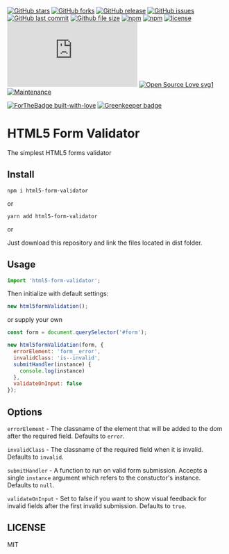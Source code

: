 [![GitHub stars](https://img.shields.io/github/stars/scriptex/html5-form-validator.svg?style=social&label=Stars)](https://github.com/scriptex/html5-form-validator)
[![GitHub forks](https://img.shields.io/github/forks/scriptex/html5-form-validator.svg?style=social&label=Fork)](https://github.com/scriptex/html5-form-validator/network#fork-destination-box)
[![GitHub release](https://img.shields.io/github/release/scriptex/html5-form-validator.svg)](https://github.com/scriptex/html5-form-validator/releases/latest)
[![GitHub issues](https://img.shields.io/github/issues/scriptex/html5-form-validator.svg)](https://github.com/scriptex/html5-form-validator/issues)
[![GitHub last commit](https://img.shields.io/github/last-commit/scriptex/html5-form-validator.svg)](https://github.com/scriptex/html5-form-validator/commits/master)
[![Github file size](https://img.shields.io/github/size/scriptex/html5-form-validator/dist/index.min.js.svg)](https://github.com/scriptex/html5-form-validator)
[![npm](https://img.shields.io/npm/dt/html5-form-validator.svg)](https://www.npmjs.com/package/html5-form-validator)
[![npm](https://img.shields.io/npm/v/html5-form-validator.svg)](https://www.npmjs.com/package/html5-form-validator)
[![license](https://img.shields.io/github/license/scriptex/html5-form-validator.svg)](https://github.com/scriptex/html5-form-validator)
[![Analytics](https://ga-beacon.appspot.com/UA-83446952-1/github.com/scriptex/html5-form-validator/README.md)](https://github.com/scriptex/html5-form-validator/)
[![Open Source Love svg1](https://badges.frapsoft.com/os/v1/open-source.svg?v=103)](https://github.com/scriptex/html5-form-validator/)
[![Maintenance](https://img.shields.io/badge/Maintained%3F-yes-green.svg)](https://github.com/scriptex/html5-form-validator/graphs/commit-activity)

[![ForTheBadge built-with-love](http://ForTheBadge.com/images/badges/built-with-love.svg)](https://github.com/scriptex/) [![Greenkeeper badge](https://badges.greenkeeper.io/scriptex/html5-form-validator.svg)](https://greenkeeper.io/)

# HTML5 Form Validator

The simplest HTML5 forms validator

## Install

```console
npm i html5-form-validator
```

or

```console
yarn add html5-form-validator
```

or

Just download this repository and link the files located in dist folder.

## Usage

```javascript
import 'html5-form-validator';
```

Then initialize with default settings:

```javascript
new html5formValidation();
```

or supply your own

```javascript
const form = document.querySelector('#form');

new html5formValidation(form, {
  errorElement: 'form__error',
  invalidClass: 'is--invalid',
  submitHandler(instance) {
    console.log(instance)
  },
  validateOnInput: false
});
```

## Options

`errorElement` - The classname of the element that will be added to the dom after the required field. Defaults to `error`.

`invalidClass` - The classname of the required field when it is invalid. Defaults to `invalid`.

`submitHandler` - A function to run on valid form submission. Accepts a single `instance` argument which refers to the constuctor's instance. Defaults to `null`.

`validateOnInput` - Set to false if you want to show visual feedback for invalid fields after the first invalid submission. Defaults to `true`.

## LICENSE

MIT
